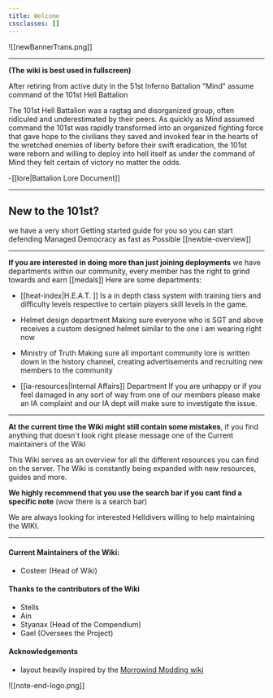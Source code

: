 ```yaml
---
title: Welcome
cssclasses: []
---
```


![[newBannerTrans.png]]

***
**(The wiki is best used in fullscreen)**

After retiring from active duty in the 51st Inferno Battalion "Mind" assume command of the 101st Hell Battalion

The 101st Hell Battalion was a ragtag and disorganized group, often ridiculed and underestimated by their peers. As quickly as Mind assumed command the 101st was rapidly transformed into an organized fighting force that gave hope to the civilians they saved and invoked fear in the hearts of the wretched enemies of liberty before their swift eradication, the 101st were reborn and willing to deploy into hell itself as under the command of Mind they felt certain of victory no matter the odds.

-[[lore|Battalion Lore Document]] 
***
## New to the 101st?
we have a very short Getting started guide for you so you can start defending Managed Democracy as fast as Possible [[newbie-overview]] 

***

**If you are interested in doing more than just joining deployments** we have departments within our community, every member has the right to grind towards and earn [[medals]]  Here are some departments:  

- [[heat-index|H.E.A.T. ]] Is a in depth class system with training tiers and difficulty levels respective to certain players skill levels in the game.  

- Helmet design department Making sure everyone who is SGT and above receives a custom designed helmet similar to the one i am wearing right now  

- Ministry of Truth Making sure all important community lore is written down in the history channel, creating advertisements and recruiting new members to the community 

- [[ia-resources|Internal Affairs]] Department If you are unhappy or if you feel damaged in any sort of way from one of our members please make an IA complaint and our IA dept will make sure to investigate the issue.

***
 **At the current time the Wiki might still contain some mistakes**, if you find anything that doesn't look right please message one of the Current maintainers of the Wiki

This Wiki serves as an overview for all the different resources you can find on the server. The Wiki is constantly being expanded with new resources, guides and more.

**We highly recommend that you use the search bar if you cant find a specific note**
(wow there is a search bar)

We are always looking for interested Helldivers willing to help maintaining the WIKI.

***

#### Current Maintainers of the Wiki:
- Costeer (Head of Wiki)
#### Thanks to the contributors of the Wiki
- Stells
- Ain
- Styanax (Head of the Compendium)
- Gael (Oversees the Project)

#### Acknowledgements
- layout heavily inspired by the [Morrowind Modding wiki](https://github.com/morrowind-modding/morrowind-modding.github.io)

![[note-end-logo.png]]
